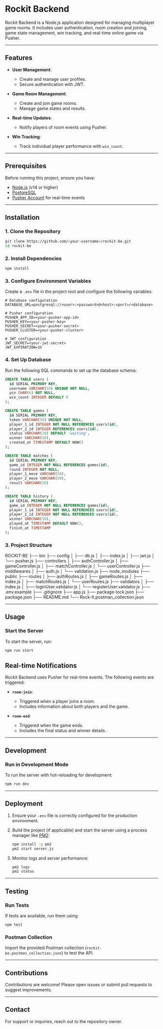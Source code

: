 # Rockit Backend

Rockit Backend is a Node.js application designed for managing multiplayer game rooms. It includes user authentication, room creation and joining, game state management, win tracking, and real-time online game via Pusher.

---

## Features

- **User Management**:
  - Create and manage user profiles.
  - Secure authentication with JWT.

- **Game Room Management**:
  - Create and join game rooms.
  - Manage game states and results.

- **Real-time Updates**:
  - Notify players of room events using Pusher.

- **Win Tracking**:
  - Track individual player performance with `win_count`.

---

## Prerequisites

Before running this project, ensure you have:

- [Node.js](https://nodejs.org/) (v14 or higher)
- [PostgreSQL](https://www.postgresql.org/)
- [Pusher Account](https://pusher.com/) for real-time events

---

## Installation

### 1. Clone the Repository

```bash
git clone https://github.com/<your-username>/rockit-be.git
cd rockit-be
```

### 2. Install Dependencies

```bash
npm install
```

### 3. Configure Environment Variables

Create a `.env` file in the project root and configure the following variables:

```env
# Database configuration
DATABASE_URL=postgresql://<user>:<password>@<host>:<port>/<database>

# Pusher configuration
PUSHER_APP_ID=<your-pusher-app-id>
PUSHER_KEY=<your-pusher-key>
PUSHER_SECRET=<your-pusher-secret>
PUSHER_CLUSTER=<your-pusher-cluster>

# JWT configuration
JWT_SECRET=<your-jwt-secret>
JWT_EXPIRATION=1h
```

### 4. Set Up Database

Run the following SQL commands to set up the database schema:

```sql
CREATE TABLE users (
  id SERIAL PRIMARY KEY,
  username VARCHAR(50) UNIQUE NOT NULL,
  pin CHAR(6) NOT NULL,
  win_count INTEGER DEFAULT 0
);

CREATE TABLE games (
  id SERIAL PRIMARY KEY,
  token VARCHAR(50) UNIQUE NOT NULL,
  player_1_id INTEGER NOT NULL REFERENCES users(id),
  player_2_id INTEGER REFERENCES users(id),
  status VARCHAR(20) DEFAULT 'waiting',
  winner VARCHAR(50),
  created_at TIMESTAMP DEFAULT NOW()
);

CREATE TABLE matches (
  id SERIAL PRIMARY KEY,
  game_id INTEGER NOT NULL REFERENCES games(id),
  round INTEGER NOT NULL,
  player_1_move VARCHAR(50),
  player_2_move VARCHAR(50),
  result VARCHAR(50)
);

CREATE TABLE history (
  id SERIAL PRIMARY KEY,
  game_id INTEGER NOT NULL REFERENCES games(id),
  player_1_id INTEGER NOT NULL REFERENCES users(id),
  player_2_id INTEGER NOT NULL REFERENCES users(id),
  winner VARCHAR(50),
  played_at TIMESTAMP DEFAULT NOW(),
  finish_at TIMESTAMP
);
```

### 3. Project Structure

ROCKIT-BE
├── bin
├── config
│   ├── db.js
│   ├── index.js
│   ├── jwt.js
│   └── pusher.js
├── controllers
│   ├── authController.js
│   ├── gameController.js
│   ├── matchController.js
│   └── userController.js
├── middlewares
│   ├── auth.js
│   └── validation.js
├── node_modules
├── public
├── routes
│   ├── authRoutes.js
│   ├── gameRoutes.js
│   ├── index.js
│   ├── matchRoutes.js
│   └── userRoutes.js
├── validators
│   ├── index.js
│   ├── loginUser.validator.js
│   └── registerUser.validator.js
├── .env.example
├── .gitignore
├── app.js
├── package-lock.json
├── package.json
├── README.md
└── Rock-It.postman_collection.json

---

## Usage

### Start the Server

To start the server, run:

```bash
npm run start
```

## Real-time Notifications

Rockit Backend uses Pusher for real-time events. The following events are triggered:

- **`room-join`**:
  - Triggered when a player joins a room.
  - Includes information about both players and the game.

- **`room-end`**:
  - Triggered when the game ends.
  - Includes the final status and winner details.

---

## Development

### Run in Development Mode

To run the server with hot-reloading for development:

```bash
npm run dev
```
---

## Deployment

1. Ensure your `.env` file is correctly configured for the production environment.
2. Build the project (if applicable) and start the server using a process manager like [PM2](https://pm2.io/):

   ```bash
   npm install -g pm2
   pm2 start server.js
   ```

3. Monitor logs and server performance:

   ```bash
   pm2 logs
   pm2 status
   ```

---

## Testing

### Run Tests

If tests are available, run them using:

```bash
npm test
```

### Postman Collection

Import the provided Postman collection (`rockit-be.postman_collection.json`) to test the API.

---

## Contributions

Contributions are welcome! Please open issues or submit pull requests to suggest improvements.

---

## Contact

For support or inquiries, reach out to the repository owner.
